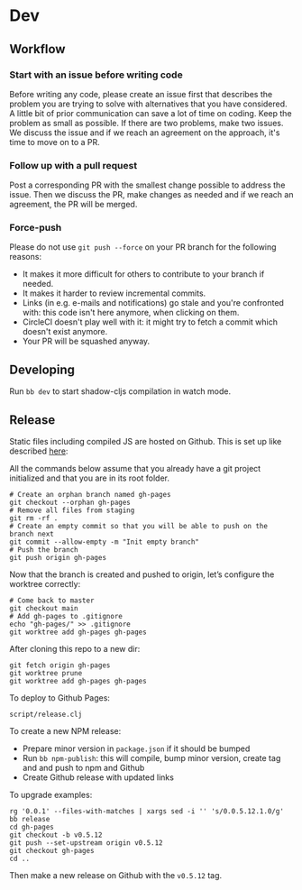 # Dev

## Workflow

### Start with an issue before writing code

Before writing any code, please create an issue first that describes the problem
you are trying to solve with alternatives that you have considered. A little bit
of prior communication can save a lot of time on coding. Keep the problem as
small as possible. If there are two problems, make two issues. We discuss the
issue and if we reach an agreement on the approach, it's time to move on to a
PR.

### Follow up with a pull request

Post a corresponding PR with the smallest change possible to address the
issue. Then we discuss the PR, make changes as needed and if we reach an
agreement, the PR will be merged.

<!-- ### Tests -->

<!-- Each bug fix, change or new feature should be tested well to prevent future -->
<!-- regressions. -->

### Force-push

Please do not use `git push --force` on your PR branch for the following
reasons:

- It makes it more difficult for others to contribute to your branch if needed.
- It makes it harder to review incremental commits.
- Links (in e.g. e-mails and notifications) go stale and you're confronted with:
  this code isn't here anymore, when clicking on them.
- CircleCI doesn't play well with it: it might try to fetch a commit which
  doesn't exist anymore.
- Your PR will be squashed anyway.

## Developing

Run `bb dev` to start shadow-cljs compilation in watch mode.

<!-- ## Testing -->

<!-- You can run tests using `bb run-tests` and `bb run-integration-tests`. -->

## Release

Static files including compiled JS are hosted on Github. This is set up like
described
[here](https://medium.com/linagora-engineering/deploying-your-js-app-to-github-pages-the-easy-way-or-not-1ef8c48424b7):

All the commands below assume that you already have a git project initialized and that you are in its root folder.

```
# Create an orphan branch named gh-pages
git checkout --orphan gh-pages
# Remove all files from staging
git rm -rf .
# Create an empty commit so that you will be able to push on the branch next
git commit --allow-empty -m "Init empty branch"
# Push the branch
git push origin gh-pages
```

Now that the branch is created and pushed to origin, let’s configure the worktree correctly:

```
# Come back to master
git checkout main
# Add gh-pages to .gitignore
echo "gh-pages/" >> .gitignore
git worktree add gh-pages gh-pages
```

After cloning this repo to a new dir:

```
git fetch origin gh-pages
git worktree prune
git worktree add gh-pages gh-pages
```

To deploy to Github Pages:

```
script/release.clj
```

To create a new NPM release:

- Prepare minor version in `package.json` if it should be bumped
- Run `bb npm-publish`: this will compile, bump minor version, create tag and and push to npm and Github
- Create Github release with updated links


To upgrade examples:

```
rg '0.0.1' --files-with-matches | xargs sed -i '' 's/0.0.5.12.1.0/g'
bb release
cd gh-pages
git checkout -b v0.5.12
git push --set-upstream origin v0.5.12
git checkout gh-pages
cd ..
```

Then make a new release on Github with the `v0.5.12` tag.
